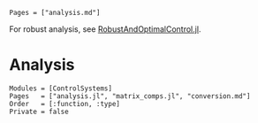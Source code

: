 ```@index
Pages = ["analysis.md"]
```

For robust analysis, see [RobustAndOptimalControl.jl](https://juliacontrol.github.io/RobustAndOptimalControl.jl/dev/#System-analysis).

# Analysis

```@autodocs
Modules = [ControlSystems]
Pages   = ["analysis.jl", "matrix_comps.jl", "conversion.md"]
Order   = [:function, :type]
Private = false
```
